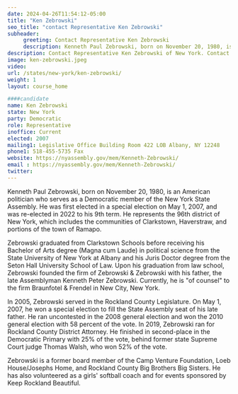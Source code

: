 ```yaml
---
date: 2024-04-26T11:54:12-05:00
title: "Ken Zebrowski"
seo_title: "contact Representative Ken Zebrowski"
subheader:
     greeting: Contact Representative Ken Zebrowski
     description: Kenneth Paul Zebrowski, born on November 20, 1980, is an American politician who serves as a Democratic member of the New York State Assembly. He was first elected in a special election on May 1, 2007, and was re-elected in 2022 to his 9th term. He represents the 96th district of New York, which includes the communities of Clarkstown, Haverstraw, and portions of the town of Ramapo.
description: Contact Representative Ken Zebrowski of New York. Contact information for Ken Zebrowski includes email address, phone number, and mailing address.
image: ken-zebrowski.jpeg
video:
url: /states/new-york/ken-zebrowski/
weight: 1
layout: course_home

####candidate
name: Ken Zebrowski
state: New York
party: Democratic
role: Representative
inoffice: Current
elected: 2007
mailing1: Legislative Office Building Room 422 LOB Albany, NY 12248
phone1: 518-455-5735 Fax
website: https://nyassembly.gov/mem/Kenneth-Zebrowski/
email : https://nyassembly.gov/mem/Kenneth-Zebrowski/
twitter:
---
```

Kenneth Paul Zebrowski, born on November 20, 1980, is an American politician who serves as a Democratic member of the New York State Assembly. He was first elected in a special election on May 1, 2007, and was re-elected in 2022 to his 9th term. He represents the 96th district of New York, which includes the communities of Clarkstown, Haverstraw, and portions of the town of Ramapo.

Zebrowski graduated from Clarkstown Schools before receiving his Bachelor of Arts degree (Magna cum Laude) in political science from the State University of New York at Albany and his Juris Doctor degree from the Seton Hall University School of Law. Upon his graduation from law school, Zebrowski founded the firm of Zebrowski & Zebrowski with his father, the late Assemblyman Kenneth Peter Zebrowski. Currently, he is "of counsel" to the firm Braunfotel & Frendel in New City, New York.

In 2005, Zebrowski served in the Rockland County Legislature. On May 1, 2007, he won a special election to fill the State Assembly seat of his late father. He ran uncontested in the 2008 general election and won the 2010 general election with 58 percent of the vote. In 2019, Zebrowski ran for Rockland County District Attorney. He finished in second-place in the Democratic Primary with 25% of the vote, behind former state Supreme Court judge Thomas Walsh, who won 52% of the vote.

Zebrowski is a former board member of the Camp Venture Foundation, Loeb House/Josephs Home, and Rockland County Big Brothers Big Sisters. He has also volunteered as a girls' softball coach and for events sponsored by Keep Rockland Beautiful.
